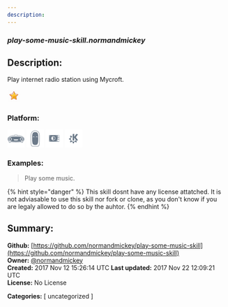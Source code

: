 ```yaml
---
description: 
---
```


### _play-some-music-skill.normandmickey_  
## Description:  
Play internet radio station using Mycroft.  
  
![](../.gitbook/assets/star.png)  
  
### Platform:  
 ![Mark I](../.gitbook/assets/mark-1-icon.png)  ![Mark II](../.gitbook/assets/mark-2-icon.png)  ![Picroft](../.gitbook/assets/picroft-icon.png)  ![plasmoid](../.gitbook/assets/kde.png)   
### Examples:  
> Play some music.  
  
{% hint style="danger" %}
This skill dosnt have any license attatched. It is not adviasable to use this skill nor fork or clone, as you don't know if you are legaly allowed to do so by the auhtor.
{% endhint %}
  
## Summary:  
**Github:** [https://github.com/normandmickey/play-some-music-skill](https://github.com/normandmickey/play-some-music-skill)  
**Owner:** [@normandmickey](https://github.com/normandmickey)  
**Created:** 2017 Nov 12 15:26:14 UTC  **Last updated:** 2017 Nov 22 12:09:21 UTC  
**License:** No License  
  
**Categories:** [ uncategorized ]   
